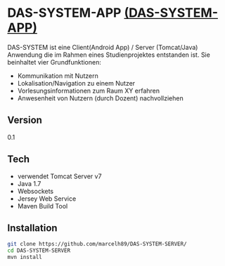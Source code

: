 DAS-SYSTEM-APP [(DAS-SYSTEM-APP)](https://github.com/marcelh89/DAS-SYSTEM-)
==========


DAS-SYSTEM ist eine Client(Android App) / Server (Tomcat/Java) Anwendung die im Rahmen eines Studienprojektes entstanden ist. Sie beinhaltet vier Grundfunktionen:

  - Kommunikation mit Nutzern
  - Lokalisation/Navigation zu einem Nutzer
  - Vorlesungsinformationen zum Raum XY erfahren
  - Anwesenheit von Nutzern (durch Dozent) nachvollziehen


Version
----

0.1

Tech
----
* verwendet Tomcat Server v7
* Java 1.7
* Websockets
* Jersey Web Service
* Maven Build Tool

Installation
--------------

```sh
git clone https://github.com/marcelh89/DAS-SYSTEM-SERVER/
cd DAS-SYSTEM-SERVER
mvn install

```


    
